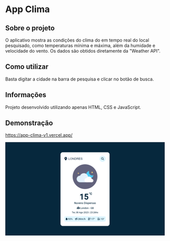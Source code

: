 # App Clima

## Sobre o projeto

O aplicativo mostra as condições do clima do em tempo real do local pesquisado, como temperaturas mínima e máxima, além da humidade e velocidade do vento. Os dados são obtidos diretamente da "Weather API".

## Como utilizar

Basta digitar a cidade na barra de pesquisa e clicar no botão de busca.

## Informações

Projeto desenvolvido utilizando apenas HTML, CSS e JavaScript.

## Demonstração

https://app-clima-v1.vercel.app/

<img src="screenshot.png"/>
